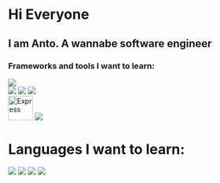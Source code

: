 # Hi Everyone

## I am Anto. A wannabe software engineer

### Frameworks and tools I want to learn:
<img src="https://img.icons8.com/bubbles/50/000000/react.png"/> <br /> 
<img src="https://img.icons8.com/color/50/000000/nodejs.png"/> <img src="https://img.icons8.com/color/50/000000/google-firebase-console.png"/> 
<img src="https://img.icons8.com/color/50/000000/mongodb.png"/> <br /> 
<img alt="Express" height="50px" width="50px" src="https://uxwing.com/wp-content/themes/uxwing/download/10-brands-and-social-media/expressjs.png" />
<img src="https://img.icons8.com/color/48/000000/material-ui.png"/>

# Languages I want to learn:
<img src="https://img.icons8.com/color/50/000000/c-plus-plus-logo.png"/> <img src="https://img.icons8.com/color/50/000000/c-sharp-logo.png"/> <img src="https://img.icons8.com/color/50/000000/typescript.png"/>
<img src="https://img.icons8.com/ios/50/000000/java-coffee-cup-logo--v2.png"/>


<!--
**Antonex/Antonex** is a ✨ _special_ ✨ repository because its `README.md` (this file) appears on your GitHub profile.

Here are some ideas to get you started:

- 🔭 I’m currently working on ...
- 🌱 I’m currently learning ...
- 👯 I’m looking to collaborate on ...
- 🤔 I’m looking for help with ...
- 💬 Ask me about ...
- 📫 How to reach me: ...
- 😄 Pronouns: ...
- ⚡ Fun fact: ...
-->
